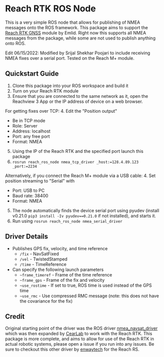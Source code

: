 # Reach RTK ROS Node


This is a very simple ROS node that allows for publishing of NMEA messages onto the ROS framework.
This package aims to support the [Reach RTK GNSS](https://emlid.com/shop/reach-rtk-kit/) module by Emlid.
Right now this supports all NMEA messages from the package, while some are not used to publish anything onto ROS.

Edit 06/15/2022: Modified by Srijal Shekhar Poojari to include receiving NMEA fixes over a serial port. Tested on the Reach M+ module.

## Quickstart Guide

1. Clone this package into your ROS workspace and build it
2. Turn on your Reach RTK module
3. Ensure that you are connected to the same network as it, open the Reachview 3 App or the IP address of device on a web browser.

For getting fixes over TCP:
4. Edit the "Position output"
   * Be in TCP mode
   * Role: Server
   * Address: localhost
   * Port: any free port
   * Format: NMEA
5. Using the IP of the Reach RTK and the specified port launch this package
6. `rosrun reach_ros_node nmea_tcp_driver _host:=128.4.89.123 _port:=2234`

Alternatively, if you connect the Reach M+ module via a USB cable:
4. Set position streaming to "Serial" with
   * Port: USB to PC
   * Baud rate: 38400
   * Format: NMEA
5. The node automatically finds the device serial port using pyudev (install v0.21.0 `pip3 install -Iv pyudev==0.21.0` if not installed), and starts it. 
6. Run using `rosrun reach_ros_node nmea_serial_driver`

## Driver Details

* Publishes GPS fix, velocity, and time reference
  * `/fix` - NavSatFixed
  * `/vel` - TwistedStamped
  * `/time` - TimeReference
* Can specify the following launch parameters
  * `~frame_timeref` - Frame of the time reference
  * `~frame_gps` - Frame of the fix and velocity
  * `~use_rostime` - If set to true, ROS time is used instead of the GPS time
  * `~use_rmc` - Use compressed RMC message (note: this does not have the covariance for the fix)



## Credit

Original starting point of the driver was the ROS driver [nmea_navsat_driver](https://github.com/ros-drivers/nmea_navsat_driver) which was then expanded by [CearLab](https://github.com/CearLab/nmea_tcp_driver) to work with the Reach RTK.
This package is more complete, and aims to allow for use of the Reach RTK in actual robotic systems, please open a issue if you run into any issues.
Be sure to checkout this other driver by [enwaytech](https://github.com/enwaytech/reach_rs_ros_driver) for the Reach RS.






